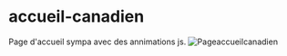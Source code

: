 # accueil-canadien
Page d'accueil sympa avec des annimations js.
![Pageaccueilcanadien](https://user-images.githubusercontent.com/40036047/167667895-54ec707c-0681-4096-83df-7f92346f0b4b.PNG)
